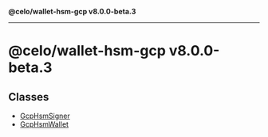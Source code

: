 **@celo/wallet-hsm-gcp v8.0.0-beta.3**

***

# @celo/wallet-hsm-gcp v8.0.0-beta.3

## Classes

- [GcpHsmSigner](classes/GcpHsmSigner.md)
- [GcpHsmWallet](classes/GcpHsmWallet.md)
